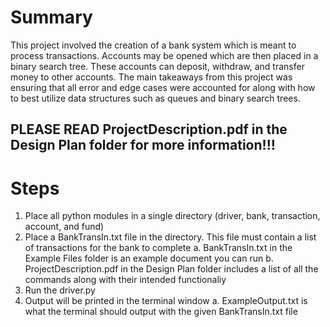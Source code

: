 # Summary
This project involved the creation of a bank system which is meant to process transactions. Accounts may be opened which are then placed in a binary search tree. These accounts can deposit, withdraw, and transfer money to other accounts. The main takeaways from this project was ensuring that all error and edge cases were accounted for along with how to best utilize data structures such as queues and binary search trees.

## PLEASE READ ProjectDescription.pdf in the Design Plan folder for more information!!!

# Steps
1) Place all python modules in a single directory (driver, bank, transaction, account, and fund)
2) Place a BankTransIn.txt file in the directory. This file must contain a list of transactions for the bank to complete
   a. BankTransIn.txt in the Example Files folder is an example document you can run
   b. ProjectDescription.pdf in the Design Plan folder includes a list of all the commands along with their intended functionaliy
3) Run the driver.py
4) Output will be printed in the terminal window
   a. ExampleOutput.txt is what the terminal should output with the given BankTransIn.txt file
